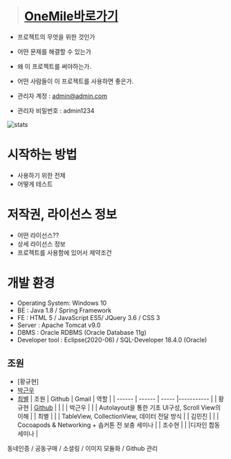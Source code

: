 > # [OneMile바로가기](http://www.sysout.co.kr/onemile)
- 프로젝트의 무엇을 위한 것인가
- 어떤 문제를 해결할 수 있는가
- 왜 이 프로젝트를 써야하는가.
- 어떤 사람들이 이 프로젝트를 사용하면 좋은가.

- 관리자 계정 : admin@admin.com
- 관리자 비밀번호 : admin1234

![stats](https://github-readme-stats.vercel.app/api?username=beetrbgus&theme=dark&show_icons=true)
# 시작하는 방법 
- 사용하기 위한 전제
- 어떻게 테스트

# 저작권, 라이선스 정보
- 어떤 라이선스??
- 상세 라이선스 정보
- 프로젝트를 사용함에 있어서 제약조건

# 개발 환경
* Operating System: Windows 10
* BE : Java 1.8 / Spring Framework
* FE : HTML 5 / JavaScript ES5/ JQuery 3.6 / CSS 3
* Server : Apache Tomcat v9.0
* DBMS : Oracle RDBMS (Oracle Database 11g)
* Developer tool : Eclipse(2020-06) / SQL-Developer 18.4.0 (Oracle)

## 조원

-  [황규현]
- [박근우](https://github.com/lostMS95)
-  [최별](https://github.com/ChoeByeol)
| 조원   | Github | Gmail | 역할 |
| ------ | ------ | ----- |----------- |
| 황규현 | [Github](https://github.com/beetrbgus)  |  |  |
| 박근우 |  |  | Autolayout을 통한 기초 UI구성, Scroll View의 이해 |
| 최별 |  |  | TableView, CollectionView, 데이터 전달 방식 |
| 김민진 |  |  | Cocoapods & Networking + 솝커톤 전 보충 세미나 |
| 조수현 |  |  |디자인 합동 세미나 |





동네인증 / 공동구매 / 소셜링 / 이미지 모듈화 / Github 관리
